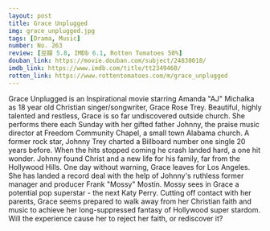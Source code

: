 ```yaml
---
layout: post 
title: Grace Unplugged
img: grace_unplugged.jpg
tags: [Drama, Music]
number: No. 263
review: [豆瓣 5.8, IMDb 6.1, Rotten Tomatoes 50%]
douban_link: https://movie.douban.com/subject/24830018/
imdb_link: https://www.imdb.com/title/tt2349460/
rotten_link: https://www.rottentomatoes.com/m/grace_unplugged
---
```


Grace Unplugged is an Inspirational movie starring Amanda "AJ" Michalka as 18 year old Christian singer/songwriter, Grace Rose Trey. Beautiful, highly talented and restless, Grace is so far undiscovered outside church. She performs there each Sunday with her gifted father Johnny, the praise music director at Freedom Community Chapel, a small town Alabama church. A former rock star, Johnny Trey charted a Billboard number one single 20 years before. When the hits stopped coming he crash landed hard, a one hit wonder. Johnny found Christ and a new life for his family, far from the Hollywood Hills. One day without warning, Grace leaves for Los Angeles. She has landed a record deal with the help of Johnny's ruthless former manager and producer Frank "Mossy" Mostin. Mossy sees in Grace a potential pop superstar - the next Katy Perry. Cutting off contact with her parents, Grace seems prepared to walk away from her Christian faith and music to achieve her long-suppressed fantasy of Hollywood super stardom. Will the experience cause her to reject her faith, or rediscover it?